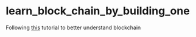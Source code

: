 # learn_block_chain_by_building_one
Following [this](https://hackernoon.com/learn-blockchains-by-building-one-117428612f46) tutorial to better understand blockchain
